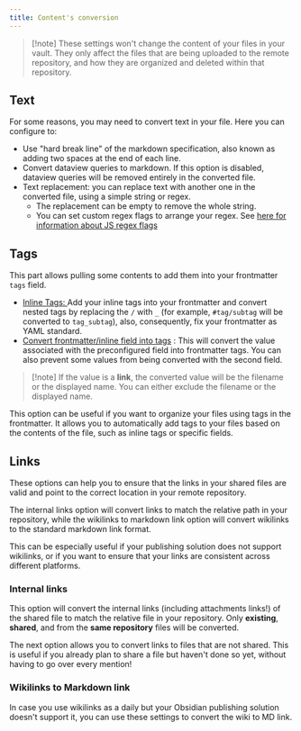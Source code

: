 ```yaml
---
title: Content's conversion
---
```

> [!note] These settings won't change the content of your files in your vault. They only affect the files that are being uploaded to the remote repository, and how they are organized and deleted within that repository.

## Text

For some reasons, you may need to convert text in your file. Here you can configure to:

- Use "hard break line" of the markdown specification, also known as adding two spaces at the end of each line.
- Convert dataview queries to markdown. If this option is disabled, dataview queries will be removed entirely in the converted file.
- Text replacement: you can replace text with another one in the converted file, using a simple string or regex.
    - The replacement can be empty to remove the whole string.
    - You can set custom regex flags to arrange your regex. See [here for information about JS regex flags](https://javascript.info/regexp-introduction#flags)

## Tags

This part allows pulling some contents to add them into your frontmatter `tags` field.

- <u>Inline Tags: </u> Add your inline tags into your frontmatter and convert nested tags by replacing the `/` with `_` (for example, `#tag/subtag` will be converted to `tag_subtag`), also, consequently, fix your frontmatter as YAML standard.
- <u>Convert frontmatter/inline field into tags</u> : This will convert the value associated with the preconfigured field into frontmatter tags. You can also prevent some values from being converted with the second field.

> [!note] If the value is a **link**, the converted value will be the filename or the displayed name. You can either exclude the filename or the displayed name.

This option can be useful if you want to organize your files using tags in the frontmatter. It allows you to automatically add tags to your files based on the contents of the file, such as inline tags or specific fields.

## Links

These options can help you to ensure that the links in your shared files are valid and point to the correct location in your remote repository.

The internal links option will convert links to match the relative path in your repository, while the wikilinks to markdown link option will convert wikilinks to the standard markdown link format.

This can be especially useful if your publishing solution does not support wikilinks, or if you want to ensure that your links are consistent across different platforms.

### Internal links

This option will convert the internal links (including attachments links!) of the shared file to match the relative file in your repository. Only **existing**, **shared**, and from the **same repository** files will be converted.

The next option allows you to convert links to files that are not shared. This is useful if you already plan to share a file but haven't done so yet, without having to go over every mention!

### Wikilinks to Markdown link

In case you use wikilinks as a daily but your Obsidian publishing solution doesn't support it, you can use these settings to convert the wiki to MD link.

